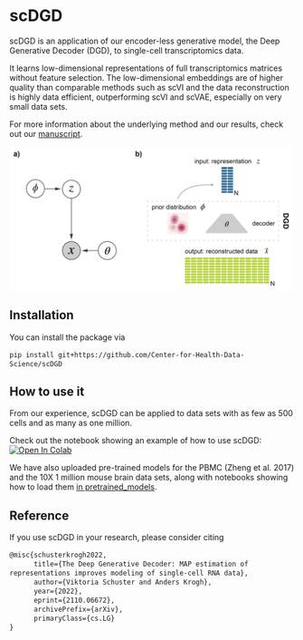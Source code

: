 # scDGD

scDGD is an application of our encoder-less generative model, the Deep Generative Decoder (DGD), to single-cell transcriptomics data. 

It learns low-dimensional representations of full transcriptomics matrices without feature selection. The low-dimensional embeddings are of higher quality than comparable methods such as scVI and the data reconstruction is highly data efficient, outperforming scVI and scVAE, especially on very small data sets.

For more information about the underlying method and our results, check out our [manuscript](https://arxiv.org/abs/2110.06672).

<img src="https://github.com/Center-for-Health-Data-Science/scDGD/blob/main/DGD_schematic.png" width="500">

## Installation

You can install the package via
```
pip install git+https://github.com/Center-for-Health-Data-Science/scDGD
```

## How to use it

From our experience, scDGD can be applied to data sets with as few as 500 cells and as many as one million.

Check out the notebook showing an example of how to use scDGD:
[![Open In Colab](https://colab.research.google.com/assets/colab-badge.svg)](https://colab.research.google.com/github/Center-for-Health-Data-Science/scDGD/blob/HEAD/examples/scDGD_training_mousebrain5k.ipynb)

We have also uploaded pre-trained models for the PBMC (Zheng et al. 2017) and the 10X 1 million mouse brain data sets, along with notebooks showing how to load them [in pretrained_models](https://github.com/Center-for-Health-Data-Science/scDGD/tree/main/pretrained_models).

## Reference

If you use scDGD in your research, please consider citing

```
@misc{schusterkrogh2022,
      title={The Deep Generative Decoder: MAP estimation of representations improves modeling of single-cell RNA data}, 
      author={Viktoria Schuster and Anders Krogh},
      year={2022},
      eprint={2110.06672},
      archivePrefix={arXiv},
      primaryClass={cs.LG}
}
```